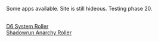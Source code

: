Some apps available. Site is still hideous. Testing phase 20.

<link rel="manifest" href="manifest.json">    
<meta name="viewport" content="width=device-width, initial-scale=1.0"> 
<meta charset="utf-8">
<meta name="theme-color" content="#C0D890">


<br /><a href="/d6-system-roller/d6-system-roller.html">D6 System Roller</a>
<br /><a href="/anarchy-roller/anarchy-roller.html">Shadowrun Anarchy Roller</a>

<script>if ('serviceWorker' in navigator) {
        navigator.serviceWorker.register('serviceWorker.js')
        .then(function(registration) {
          console.log('Registered:', registration);
        })
        .catch(function(error) {
          console.log('Registration failed: ', error);
        });
}
</script>